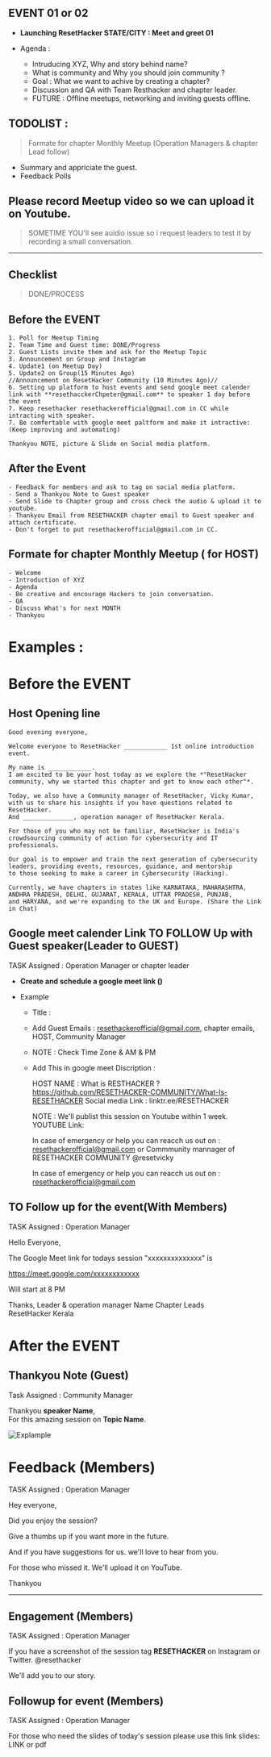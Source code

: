 
## EVENT 01  or 02
- **Launching ResetHacker STATE/CITY : Meet and greet 01**

- Agenda :
    - Intruducing XYZ, Why and story behind name?
    - What is community and Why you should join community ?
    - Goal : What we want to achive by creating a chapter?
    - Discussion and QA with Team Resthacker and chapter leader.
    - FUTURE : Offline meetups, networking and inviting guests offline.

## TODOLIST : 
> Formate for chapter Monthly Meetup (Operation Managers & chapter Lead follow)


- Summary and appriciate the guest.
- Feedback Polls 

## Please record Meetup video so we can upload it on Youtube. 
> SOMETIME YOU'll see auidio issue so i request leaders to test it by recording a small conversation.

-----------------------------

## Checklist
> DONE/PROCESS
	
   ## Before the EVENT 
 	1. Poll for Meetup Timing 
	2. Team Time and Guest time: DONE/Progress
 	2. Guest Lists invite them and ask for the Meetup Topic 
 	3. Announcement on Group and Instagram
 	4. Update1 (on Meetup Day)
 	5. Update2 on Group(15 Minutes Ago)
	//Announcement on ResetHacker Community (10 Minutes Ago)//
	6. Setting up platform to host events and send google meet calender link with **resethacckerChpeter@gmail.com** to speaker 1 day before the event
	7. Keep resethacker resethackerofficial@gmail.com in CC while intracting with speaker.
	7. Be comfertable with google meet paltform and make it intractive: (Keep improving and automating) 
	
    Thankyou NOTE, picture & Slide on Social media platform.
    
   ## After the Event
	- Feedback for members and ask to tag on social media platform.
	- Send a Thankyou Note to Guest speaker 
	- Send Slide to Chapter group and cross check the audio & upload it to youtube.
	- Thankyou Email from RESETHACKER chapter email to Guest speaker and attach certificate.
	- Don't forget to put resethackerofficial@gmail.com in CC.
    
    
    
## Formate for chapter Monthly Meetup ( for HOST)

	- Welcome
	- Introduction of XYZ 
	- Agenda
	- Be creative and encourage Hackers to join conversation.
	- QA 
	- Discuss What's for next MONTH
	- Thankyou
	


# Examples :


# Before the EVENT 
## Host Opening line

	Good evening everyone,

	Welcome everyone to ResetHacker ____________ 1st online introduction event. 

	My name is ____________.
	I am excited to be your host today as we explore the *"ResetHacker community, why we started this chapter and get to know each other"*.

	Today, we also have a Community manager of ResetHacker, Vicky Kumar, with us to share his insights if you have questions related to ResetHacker.
	And ______________, operation manager of ResetHacker Kerala.

	For those of you who may not be familiar, ResetHacker is India's crowdsourcing community of action for cybersecurity and IT professionals. 

	Our goal is to empower and train the next generation of cybersecurity leaders, providing events, resources, guidance, and mentorship 
	to those seeking to make a career in Cybersecurity (Hacking).
	
	Currently, we have chapters in states like KARNATAKA, MAHARASHTRA, ANDHRA PRADESH, DELHI, GUJARAT, KERALA, UTTAR PRADESH, PUNJAB, 
	and HARYANA, and we're expanding to the UK and Europe. (Share the Link in Chat)
	
	
## Google meet calender Link TO FOLLOW Up with Guest speaker(Leader to GUEST)
TASK Assigned : Operation Manager or chapter leader

- **Create and schedule a google meet link ()**

- Example

	- Title : 
	- Add Guest Emails : resethackerofficial@gmail.com, chapter emails, HOST, Community Manager
	- NOTE : Check Time Zone & AM & PM
	- Add This in google meet Discription :
		
		HOST NAME : 
		What is RESTHACKER ?
		https://github.com/RESETHACKER-COMMUNITY/What-Is-RESETHACKER
		Social media Link : linktr.ee/RESETHACKER

		NOTE :  We'll publist this session on Youtube within 1 week.
		YOUTUBE Link: 
		
		In case of emergency or help you can reacch us out on : resethackerofficial@gmail.com
		or Commmunity mannager of RESETHACKER COMMUNITY @resetvicky
		
		In case of emergency or help you can reacch us out on : resethackerofficial@gmail.com
		
		
## TO Follow up for the event(With Members)
TASK Assigned : Operation Manager 

Hello Everyone,

The Google Meet link for todays session  "xxxxxxxxxxxxxx" is

https://meet.google.com/xxxxxxxxxxxx

Will start at 8 PM

Thanks, 
Leader & operation manager Name 
Chapter Leads ResetHacker Kerala



# After the EVENT 
## Thankyou Note (Guest)
Task Assigned : Community Manager

Thankyou **speaker Name**,  
For this amazing session on **Topic Name**.

![Explample](https://user-images.githubusercontent.com/25515871/214100593-8d100724-8dc7-48b4-9e98-b85d6ffe6433.jpg)

# Feedback (Members)
TASK Assigned : Operation Manager 

Hey everyone,

Did you enjoy the session?

Give a thumbs up if you want more in the future.

And if you have suggestions for us. we'll love to hear from you.

For those who missed it. We'll upload it on YouTube.

Thankyou 


---------------------

## Engagement (Members)
TASK Assigned : Operation Manager 

If you have a screenshot of the session tag **RESETHACKER** on Instagram or Twitter.
@resethacker

We'll add you to our story.



## Followup for event (Members)
TASK Assigned : Operation Manager 

For those who need the slides of today's session please use this link 
slides: LINK or pdf
